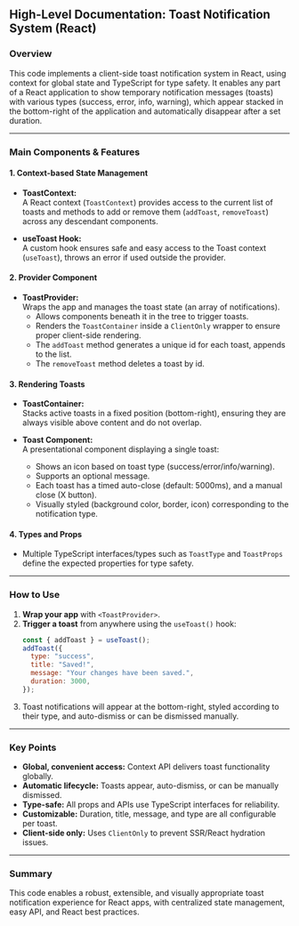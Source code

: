 ## High-Level Documentation: Toast Notification System (React)

### Overview

This code implements a client-side toast notification system in React, using context for global state and TypeScript for type safety. It enables any part of a React application to show temporary notification messages (toasts) with various types (success, error, info, warning), which appear stacked in the bottom-right of the application and automatically disappear after a set duration.

---

### Main Components & Features

#### 1. Context-based State Management

- **ToastContext:**  
  A React context (`ToastContext`) provides access to the current list of toasts and methods to add or remove them (`addToast`, `removeToast`) across any descendant components.

- **useToast Hook:**  
  A custom hook ensures safe and easy access to the Toast context (`useToast`), throws an error if used outside the provider.

#### 2. Provider Component

- **ToastProvider:**  
  Wraps the app and manages the toast state (an array of notifications).
  - Allows components beneath it in the tree to trigger toasts.
  - Renders the `ToastContainer` inside a `ClientOnly` wrapper to ensure proper client-side rendering.
  - The `addToast` method generates a unique id for each toast, appends to the list.
  - The `removeToast` method deletes a toast by id.

#### 3. Rendering Toasts

- **ToastContainer:**  
  Stacks active toasts in a fixed position (bottom-right), ensuring they are always visible above content and do not overlap.

- **Toast Component:**  
  A presentational component displaying a single toast:
  - Shows an icon based on toast type (success/error/info/warning).
  - Supports an optional message.
  - Each toast has a timed auto-close (default: 5000ms), and a manual close (X button).
  - Visually styled (background color, border, icon) corresponding to the notification type.

#### 4. Types and Props

- Multiple TypeScript interfaces/types such as `ToastType` and `ToastProps` define the expected properties for type safety.

---

### How to Use

1. **Wrap your app** with `<ToastProvider>`.
2. **Trigger a toast** from anywhere using the `useToast()` hook:
   ```js
   const { addToast } = useToast();
   addToast({
     type: "success",
     title: "Saved!",
     message: "Your changes have been saved.",
     duration: 3000,
   });
   ```
3. Toast notifications will appear at the bottom-right, styled according to their type, and auto-dismiss or can be dismissed manually.

---

### Key Points

- **Global, convenient access:** Context API delivers toast functionality globally.
- **Automatic lifecycle:** Toasts appear, auto-dismiss, or can be manually dismissed.
- **Type-safe:** All props and APIs use TypeScript interfaces for reliability.
- **Customizable:** Duration, title, message, and type are all configurable per toast.
- **Client-side only:** Uses `ClientOnly` to prevent SSR/React hydration issues.

---

### Summary

This code enables a robust, extensible, and visually appropriate toast notification experience for React apps, with centralized state management, easy API, and React best practices.
